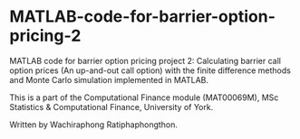 # MATLAB-code-for-barrier-option-pricing-2
MATLAB code for barrier option pricing project 2: Calculating barrier call option prices (An up-and-out call option) with
the finite difference methods and Monte Carlo simulation implemented in MATLAB.

This is a part of the Computational Finance module (MAT00069M), MSc Statistics & Computational Finance, University of York.

Written by Wachiraphong Ratiphaphongthon.
